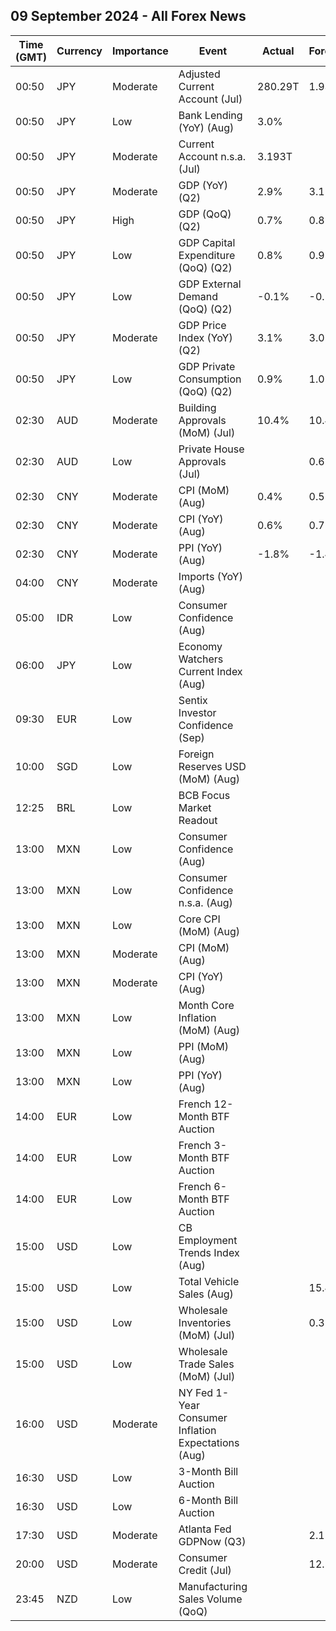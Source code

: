 ## 09 September 2024 - All Forex News

| Time (GMT) | Currency | Importance | Event | Actual | Forecast | Previous |
|------|----------|------------|-------|--------|----------|----------|
| 00:50 | JPY | Moderate | Adjusted Current Account (Jul) | 280.29T | 1.93T | 177.63T |
| 00:50 | JPY | Low | Bank Lending (YoY) (Aug) | 3.0% |  | 3.2% |
| 00:50 | JPY | Moderate | Current Account n.s.a. (Jul) | 3.193T |  | 1.534T |
| 00:50 | JPY | Moderate | GDP (YoY) (Q2) | 2.9% | 3.1% | 3.1% |
| 00:50 | JPY | High | GDP (QoQ) (Q2) | 0.7% | 0.8% | 0.8% |
| 00:50 | JPY | Low | GDP Capital Expenditure (QoQ) (Q2) | 0.8% | 0.9% | 0.9% |
| 00:50 | JPY | Low | GDP External Demand (QoQ) (Q2) | -0.1% | -0.1% | -0.1% |
| 00:50 | JPY | Moderate | GDP Price Index (YoY) (Q2) | 3.1% | 3.0% | 3.0% |
| 00:50 | JPY | Low | GDP Private Consumption (QoQ) (Q2) | 0.9% | 1.0% | 1.0% |
| 02:30 | AUD | Moderate | Building Approvals (MoM) (Jul) | 10.4% | 10.4% | -6.4% |
| 02:30 | AUD | Low | Private House Approvals (Jul) |  | 0.6% | -0.5% |
| 02:30 | CNY | Moderate | CPI (MoM) (Aug) | 0.4% | 0.5% | 0.5% |
| 02:30 | CNY | Moderate | CPI (YoY) (Aug) | 0.6% | 0.7% | 0.5% |
| 02:30 | CNY | Moderate | PPI (YoY) (Aug) | -1.8% | -1.4% | -0.8% |
| 04:00 | CNY | Moderate | Imports (YoY) (Aug) |  |  | 7.2% |
| 05:00 | IDR | Low | Consumer Confidence (Aug) |  |  | 123.4 |
| 06:00 | JPY | Low | Economy Watchers Current Index (Aug) |  |  | 47.5 |
| 09:30 | EUR | Low | Sentix Investor Confidence (Sep) |  |  | -13.9 |
| 10:00 | SGD | Low | Foreign Reserves USD (MoM) (Aug) |  |  | 378.6B |
| 12:25 | BRL | Low | BCB Focus Market Readout |  |  |  |
| 13:00 | MXN | Low | Consumer Confidence (Aug) |  |  | 46.9 |
| 13:00 | MXN | Low | Consumer Confidence n.s.a. (Aug) |  |  | 47.0 |
| 13:00 | MXN | Low | Core CPI (MoM) (Aug) |  |  | 0.32% |
| 13:00 | MXN | Moderate | CPI (MoM) (Aug) |  |  | 1.05% |
| 13:00 | MXN | Moderate | CPI (YoY) (Aug) |  |  | 5.57% |
| 13:00 | MXN | Low | Month Core Inflation (MoM) (Aug) |  |  | 4.05% |
| 13:00 | MXN | Low | PPI (MoM) (Aug) |  |  | 0.70% |
| 13:00 | MXN | Low | PPI (YoY) (Aug) |  |  | 5.50% |
| 14:00 | EUR | Low | French 12-Month BTF Auction |  |  | 2.997% |
| 14:00 | EUR | Low | French 3-Month BTF Auction |  |  | 3.462% |
| 14:00 | EUR | Low | French 6-Month BTF Auction |  |  | 3.308% |
| 15:00 | USD | Low | CB Employment Trends Index (Aug) |  |  | 109.61 |
| 15:00 | USD | Low | Total Vehicle Sales (Aug) |  | 15.40M | 15.80M |
| 15:00 | USD | Low | Wholesale Inventories (MoM) (Jul) |  | 0.3% | 0.3% |
| 15:00 | USD | Low | Wholesale Trade Sales (MoM) (Jul) |  |  | -0.6% |
| 16:00 | USD | Moderate | NY Fed 1-Year Consumer Inflation Expectations (Aug) |  |  | 3.0% |
| 16:30 | USD | Low | 3-Month Bill Auction |  |  | 4.970% |
| 16:30 | USD | Low | 6-Month Bill Auction |  |  | 4.645% |
| 17:30 | USD | Moderate | Atlanta Fed GDPNow (Q3) |  | 2.1% | 2.1% |
| 20:00 | USD | Moderate | Consumer Credit (Jul) |  | 12.50B | 8.93B |
| 23:45 | NZD | Low | Manufacturing Sales Volume (QoQ) |  |  | -0.4% |
